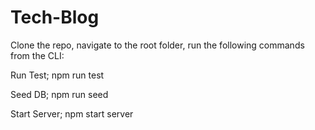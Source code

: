 # Tech-Blog

Clone the repo, navigate to the root folder, run the following commands from the CLI:

Run Test;
npm run test

Seed DB;
npm run seed

Start Server;
npm start server

